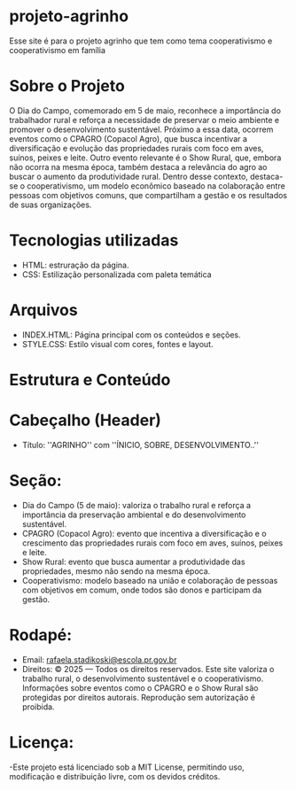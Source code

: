 # projeto-agrinho
Esse site é para o projeto agrinho que tem como tema cooperativismo e cooperativismo em família
# Sobre o Projeto 
O Dia do Campo, comemorado em 5 de maio, reconhece a importância do trabalhador rural e reforça a necessidade de preservar o meio ambiente e promover o desenvolvimento sustentável. Próximo a essa data, ocorrem eventos como o CPAGRO (Copacol Agro), que busca incentivar a diversificação e evolução das propriedades rurais com foco em aves, suínos, peixes e leite. Outro evento relevante é o Show Rural, que, embora não ocorra na mesma época, também destaca a relevância do agro ao buscar o aumento da produtividade rural. Dentro desse contexto, destaca-se o cooperativismo, um modelo econômico baseado na colaboração entre pessoas com objetivos comuns, que compartilham a gestão e os resultados de suas organizações.
# Tecnologias utilizadas 
- HTML: estruração da página.
- CSS: Estilização personalizada com paleta temática
# Arquivos 
- INDEX.HTML: Página principal com os conteúdos e seções.
- STYLE.CSS: Estilo visual com cores, fontes e layout.
# Estrutura e Conteúdo
# Cabeçalho (Header) 
- Título: ''AGRINHO'' com ''ÍNICIO, SOBRE, DESENVOLVIMENTO..''
# Seção: 
- Dia do Campo (5 de maio): valoriza o trabalho rural e reforça a importância da preservação ambiental e do desenvolvimento sustentável.
- CPAGRO (Copacol Agro): evento que incentiva a diversificação e o crescimento das propriedades rurais com foco em aves, suínos, peixes e leite.
- Show Rural: evento que busca aumentar a produtividade das propriedades, mesmo não sendo na mesma época.
- Cooperativismo: modelo baseado na união e colaboração de pessoas com objetivos em comum, onde todos são donos e participam da gestão.
# Rodapé: 
-  Email: rafaela.stadikoski@escola.pr.gov.br
-  Direitos: © 2025 — Todos os direitos reservados.
Este site valoriza o trabalho rural, o desenvolvimento sustentável e o cooperativismo. Informações sobre eventos como o CPAGRO e o Show Rural são protegidas por direitos autorais. Reprodução sem autorização é proibida.
# Licença:
-Este projeto está licenciado sob a MIT License, permitindo uso, modificação e distribuição livre, com os devidos créditos. 
